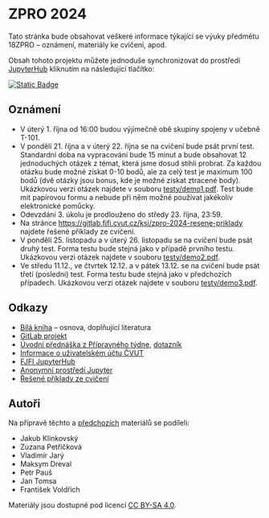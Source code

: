 # ZPRO 2024

Tato stránka bude obsahovat veškeré informace týkající se výuky předmětu 18ZPRO – oznámení, materiály ke cvičení, apod.

Obsah tohoto projektu můžete jednoduše synchronizovat do prostředí [JupyterHub](https://jupyter.fjfi.cvut.cz/) kliknutím na následující tlačítko:

[![Static Badge](https://img.shields.io/badge/Synchronizovat%20na%20JupyterHub-08c?logo=jupyter&labelColor=white&color=08c)](
https://jupyter.fjfi.cvut.cz/hub/user-redirect/git-pull?repo=https%3A%2F%2Fgitlab.fjfi.cvut.cz%2Fksi%2Fzpro-2024-public.git&urlpath=lab%2Ftree%2Fzpro-2024-public.git%2FREADME.md&branch=main)

## Oznámení

- V úterý 1. října od 16:00 budou výjimečně obě skupiny spojeny v učebně T-101.
- V pondělí 21. října a v úterý 22. října se na cvičení bude psát první test.
  Standardní doba na vypracování bude 15 minut a bude obsahovat 12 jednoduchých otázek z témat, která jsme dosud stihli probrat.
  Za každou otázku bude možné získat 0-10 bodů, ale za celý test je maximum 100 bodů (dvě otázky jsou bonus, kde je možné získat ztracené body).
  Ukázkovou verzi otázek najdete v souboru [testy/demo1.pdf](testy/demo1.pdf).
  Test bude mít papírovou formu a nebude při něm možné používat jakékoliv elektronické pomůcky.
- Odevzdání 3. úkolu je prodlouženo do středy 23. října, 23:59.
- Na stránce https://gitlab.fjfi.cvut.cz/ksi/zpro-2024-resene-priklady najdete řešené příklady ze cvičení.
- V pondělí 25. listopadu a v úterý 26. listopadu se na cvičení bude psát druhý test.
  Forma testu bude stejná jako v případě prvního testu.
  Ukázkovou verzi otázek najdete v souboru [testy/demo2.pdf](testy/demo2.pdf).
- Ve středu 11.12., ve čtvrtek 12.12. a v pátek 13.12. se na cvičení bude psát
  třetí (poslední) test. Forma testu bude stejná jako v předchozích případech.
  Ukázkovou verzi otázek najdete v souboru [testy/demo3.pdf](testy/demo3.pdf).

## Odkazy

- [Bílá kniha](https://bilakniha.cvut.cz/cs/predmet11274505.html) – osnova, doplňující literatura
- [GitLab projekt](https://gitlab.fjfi.cvut.cz/ksi/zpro-2024-public)
- [Úvodní přednáška z Přípravného týdne](00_PT.pdf), [dotazník](https://docs.google.com/forms/d/e/1FAIpQLSeXYprNt5VlgPLzJyPenNRKlAtz9BSRlh0n80pcOTXfzsDGhQ/viewform)
- [Informace o uživatelském účtu ČVUT](https://it.fjfi.cvut.cz/navody/uzivatelsky-ucet/ucet-cvut)
- [FJFI JupyterHub](https://jupyter.fjfi.cvut.cz/)
- [Anonymní prostředí Jupyter](https://jupyter.org/try-jupyter)
- [Řešené příklady ze cvičení](https://gitlab.fjfi.cvut.cz/ksi/zpro-2024-resene-priklady)

## Autoři

Na přípravě těchto a [předchozích](https://gitlab.fjfi.cvut.cz/ksi/zpro-2023-public) materiálů se podíleli:

- Jakub Klinkovský
- Zuzana Petříčková
- Vladimír Jarý
- Maksym Dreval
- Petr Pauš
- Jan Tomsa
- František Voldřich

Materiály jsou dostupné pod licencí [CC BY-SA 4.0](https://creativecommons.org/licenses/by-sa/4.0/).
